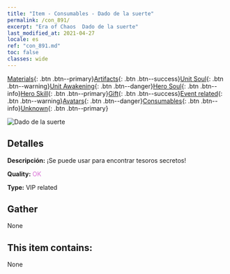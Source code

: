 ```yaml
---
title: "Item - Consumables - Dado de la suerte"
permalink: /con_891/
excerpt: "Era of Chaos  Dado de la suerte"
last_modified_at: 2021-04-27
locale: es
ref: "con_891.md"
toc: false
classes: wide
---
```

 [Materials](/ItemsES/){: .btn .btn--primary}[Artifacts](/ItemsES/Artifacts/){: .btn .btn--success}[Unit Soul](/ItemsES/UnitSoul/){: .btn .btn--warning}[Unit Awakening](/ItemsES/UnitAwakening/){: .btn .btn--danger}[Hero Soul](/ItemsES/HeroSoul/){: .btn .btn--info}[Hero Skill](/ItemsES/HeroSkill/){: .btn .btn--primary}[Gift](/ItemsES/Gift/){: .btn .btn--success}[Event related](/ItemsES/Events/){: .btn .btn--warning}[Avatars](/ItemsES/Avatars/){: .btn .btn--danger}[Consumables](/ItemsES/Consumables/){: .btn .btn--info}[Unknown](/ItemsES/Unknown/){: .btn .btn--primary}

 ![Dado de la suerte](/images/t/i_39985.png)

## Detalles
 **Descripción:** ¡Se puede usar para encontrar tesoros secretos!

 **Quality:** <span style="color: #DA70D6">OK</span>

 **Type:** VIP related

## Gather

  None

## This item contains:

  None

